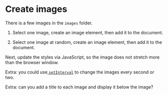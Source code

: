 # Create images

There is a few images in the `images` folder.


1. Select one image, create an image element, then add it to the document.


2. Select one image at random, create an image element, then add it to the document.

Next, update the styles via JavaScript, so the image does not 
stretch more than the browser window.

Extra: you could use[ `setInterval`](https://developer.mozilla.org/en-US/docs/Web/API/WindowOrWorkerGlobalScope/setInterval) to change the images every second or two.

Extra: can you add a title to each image and display it below the image?
